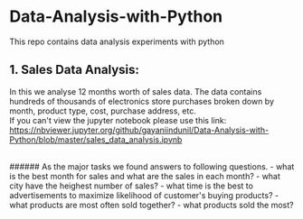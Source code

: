 # Data-Analysis-with-Python
This repo  contains data analysis experiments with python 

## 1. Sales Data Analysis: 
In this we analyse 12 months worth of sales data. The data contains hundreds of thousands of electronics store purchases broken down by month, product type, cost, purchase address, etc.
<br/>
If you can't view the jupyter notebook please use this link: https://nbviewer.jupyter.org/github/gayaniindunil/Data-Analysis-with-Python/blob/master/sales_data_analysis.ipynb

<br/>
###### As the major tasks we found answers to following questions.
- what is the best month for sales and what are the sales in each month?
- what city have the heighest number of sales?
- what time is the best to advertisements to maximize likelihood of customer's buying products?
- what products are most often sold together?
- what products sold the most? 

